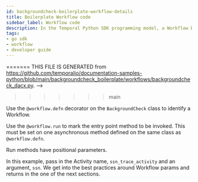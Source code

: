 ```yaml
---
id: backgroundcheck-boilerplate-workflow-details
title: Boilerplate Workflow code
sidebar_label: Workflow code
description: In the Temporal Python SDK programming model, a Workflow Definition is defined as a class.
tags:
- go sdk
- workflow
- developer guide
---
```


<!-- DO NOT EDIT THIS FILE DIRECTLY.
<<<<<<< HEAD
THIS FILE IS GENERATED from https://github.com/temporalio/documentation-samples-python/blob/replay-tests/backgroundcheck_boilerplate/workflows/backgroundcheck_dacx.py. -->

=======
THIS FILE IS GENERATED from https://github.com/temporalio/documentation-samples-python/blob/main/backgroundcheck_boilerplate/workflows/backgroundcheck_dacx.py. -->
>>>>>>> main

Use the `@workflow.defn` decorator on the `BackgroundCheck` class to identify a Workflow.

Use the `@workflow.run` to mark the entry point method to be invoked. This must be set on one asynchronous method defined on the same class as `@workflow.defn`.

Run methods have positional parameters.

In this example, pass in the Activity name, `ssn_trace_activity` and an argument, `ssn`.
We get into the best practices around Workflow params and returns in the one of the next sections.
